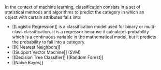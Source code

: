 In the context of machine learning, classification consists in a set of statistical methods and algorithms to predict the category in which an object with certain attributes falls into.

- [[Logistic Regression]] is a classification model used for binary or multi-class classification. It is a regressor because it calculates probability which is a continuous variable in the mathematical model, but it predicts the probability to fall into a category.
- [[K-Nearest Neighbors]] 
- [[Support Vector Machine]] (SVM)
- [[Decision Tree Classifier]] [[Random Forest]]
- [[Naive Bayes]]
